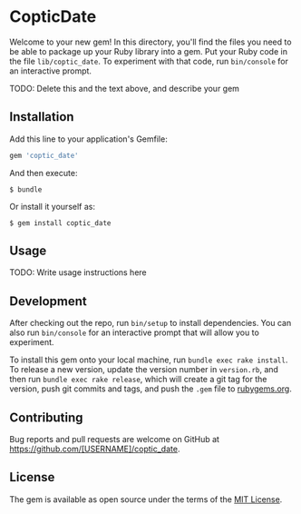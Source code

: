 # CopticDate

Welcome to your new gem! In this directory, you'll find the files you need to be able to package up your Ruby library into a gem. Put your Ruby code in the file `lib/coptic_date`. To experiment with that code, run `bin/console` for an interactive prompt.

TODO: Delete this and the text above, and describe your gem

## Installation

Add this line to your application's Gemfile:

```ruby
gem 'coptic_date'
```

And then execute:

    $ bundle

Or install it yourself as:

    $ gem install coptic_date

## Usage

TODO: Write usage instructions here

## Development

After checking out the repo, run `bin/setup` to install dependencies. You can also run `bin/console` for an interactive prompt that will allow you to experiment.

To install this gem onto your local machine, run `bundle exec rake install`. To release a new version, update the version number in `version.rb`, and then run `bundle exec rake release`, which will create a git tag for the version, push git commits and tags, and push the `.gem` file to [rubygems.org](https://rubygems.org).

## Contributing

Bug reports and pull requests are welcome on GitHub at https://github.com/[USERNAME]/coptic_date.


## License

The gem is available as open source under the terms of the [MIT License](http://opensource.org/licenses/MIT).


